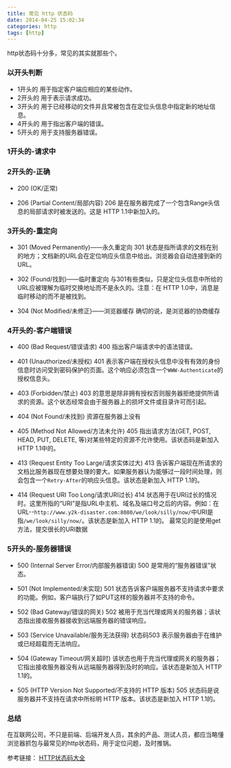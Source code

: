 ```yaml
---
title: 常见 http 状态码
date: 2014-04-25 15:02:34
categories: http
tags: [http]
---
```


http状态码十分多，常见的其实就那些个。

### 以开头判断

* 1开头的 用于指定客户端应相应的某些动作。 
* 2开头的 用于表示请求成功。 
* 3开头的 用于已经移动的文件并且常被包含在定位头信息中指定新的地址信息。 
* 4开头的 用于指出客户端的错误。 
* 5开头的 用于支持服务器错误。 

### 1开头的-请求中

### 2开头的-正确

* 200 (OK/正常)

<!-- more -->

* 206 (Partial Content/局部内容)
206 是在服务器完成了一个包含Range头信息的局部请求时被发送的。这是 HTTP 1.1中新加入的。

### 3开头的-重定向

* 301 (Moved Permanently)——永久重定向
301 状态是指所请求的文档在别的地方；文档新的URL会在定位响应头信息中给出。浏览器会自动连接到新的URL。 

* 302 (Found/找到)——临时重定向
与301有些类似，只是定位头信息中所给的URL应被理解为临时交换地址而不是永久的。注意：在 HTTP 1.0中，消息是临时移动的而不是被找到。 

* 304 (Not Modified/未修正)——浏览器缓存
确切的说，是浏览器的协商缓存

### 4开头的-客户端错误

* 400 (Bad Request/错误请求)
400 指出客户端请求中的语法错误。

* 401 (Unauthorized/未授权)
401 表示客户端在授权头信息中没有有效的身份信息时访问受到密码保护的页面。这个响应必须包含一个`WWW-Authenticate`的授权信息头。 

* 403 (Forbidden/禁止)
403 的意思是除非拥有授权否则服务器拒绝提供所请求的资源。这个状态经常会由于服务器上的损坏文件或目录许可而引起。 

* 404 (Not Found/未找到)
资源在服务器上没有

* 405 (Method Not Allowed/方法未允许)
405 指出请求方法(GET, POST, HEAD, PUT, DELETE, 等)对某些特定的资源不允许使用。该状态码是新加入 HTTP 1.1中的。

* 413 (Request Entity Too Large/请求实体过大)
413 告诉客户端现在所请求的文档比服务器现在想要处理的要大。如果服务器认为能够过一段时间处理，则会包含一个`Retry-After`的响应头信息。该状态是新加入 HTTP 1.1的。 

* 414 (Request URI Too Long/请求URI过长)
414 状态用于在URI过长的情况时。这里所指的“URI”是指URL中主机、域名及端口号之后的内容。例如：在URL--`http://www.y2k-disaster.com:8080/we/look/silly/now/`中URI是指`/we/look/silly/now/`。该状态是新加入 HTTP 1.1的。 
最常见的是使用get方法，提交很长的URI数据

### 5开头的-服务器错误

* 500 (Internal Server Error/内部服务器错误)
500 是常用的“服务器错误”状态。 

* 501 (Not Implemented/未实现)
501 状态告诉客户端服务器不支持请求中要求的功能。例如，客户端执行了如PUT这样的服务器并不支持的命令。 

* 502 (Bad Gateway/错误的网关)
502 被用于充当代理或网关的服务器；该状态指出接收服务器接收到远端服务器的错误响应。 

* 503 (Service Unavailable/服务无法获得)
状态码503 表示服务器由于在维护或已经超载而无法响应。

* 504 (Gateway Timeout/网关超时)
该状态也用于充当代理或网关的服务器；它指出接收服务器没有从远端服务器得到及时的响应。该状态是新加入 HTTP 1.1的。 

* 505 (HTTP Version Not Supported/不支持的 HTTP 版本)
505 状态码是说服务器并不支持在请求中所标明 HTTP 版本。该状态是新加入 HTTP 1.1的。

### 总结

在互联网公司，不只是前端、后端开发人员，其余的产品、测试人员，都应当略懂浏览器抓包与最常见的http状态码，用于定位问题，及时推锅。



参考链接：
[HTTP状态码大全](http://www.cnblogs.com/lxinxuan/archive/2009/10/22/1588053.html)

